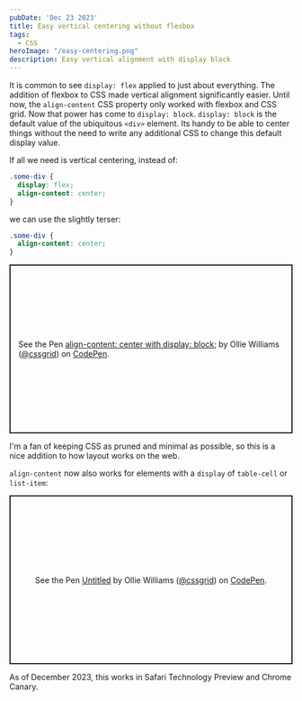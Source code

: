 ```yaml
---
pubDate: 'Dec 23 2023'
title: Easy vertical centering without flexbox
tags:
  - CSS
heroImage: "/easy-centering.png"
description: Easy vertical alignment with display block
---
```


It is common to see `display: flex` applied to just about everything. The addition of flexbox to CSS made vertical alignment significantly easier. Until now, the `align-content` CSS property only worked with flexbox and CSS grid. Now that power has come to `display: block`. `display: block` is the default value of the ubiquitous `<div>` element. Its handy to be able to center things without the need to write any additional CSS to change this default display value.

If all we need is vertical centering, instead of:

```css
.some-div {
  display: flex;
  align-content: center;
}
```

we can use the slightly terser:

```css
.some-div {
  align-content: center;
}
```

<p class="codepen" data-height="300" data-default-tab="result" data-slug-hash="mdvYZma" data-user="cssgrid" style="height: 300px; box-sizing: border-box; display: flex; align-items: center; justify-content: center; border: 2px solid; margin: 1em 0; padding: 1em;">
  <span>See the Pen <a href="https://codepen.io/cssgrid/pen/mdvYZma">
  align-content: center with display: block;</a> by Ollie Williams (<a href="https://codepen.io/cssgrid">@cssgrid</a>)
  on <a href="https://codepen.io">CodePen</a>.</span>
</p>
<script async src="https://cpwebassets.codepen.io/assets/embed/ei.js"></script>

I'm a fan of keeping CSS as pruned and minimal as possible, so this is a nice addition to how layout works on the web.

`align-content` now also works for elements with a `display` of `table-cell` or `list-item`:

<p class="codepen" data-height="300" data-default-tab="result" data-slug-hash="gOqVwBP" data-user="cssgrid" style="height: 300px; box-sizing: border-box; display: flex; align-items: center; justify-content: center; border: 2px solid; margin: 1em 0; padding: 1em;">
  <span>See the Pen <a href="https://codepen.io/cssgrid/pen/gOqVwBP">
  Untitled</a> by Ollie Williams (<a href="https://codepen.io/cssgrid">@cssgrid</a>)
  on <a href="https://codepen.io">CodePen</a>.</span>
</p>
<script async src="https://cpwebassets.codepen.io/assets/embed/ei.js"></script>

As of December 2023, this works in Safari Technology Preview and Chrome Canary. 